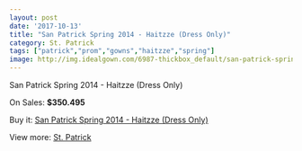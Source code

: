 ```yaml
---
layout: post
date: '2017-10-13'
title: "San Patrick Spring 2014 - Haitzze (Dress Only)"
category: St. Patrick
tags: ["patrick","prom","gowns","haitzze","spring"]
image: http://img.idealgown.com/6987-thickbox_default/san-patrick-spring-2014-haitzze-dress-only.jpg
---
```

San Patrick Spring 2014 - Haitzze (Dress Only)

On Sales: **$350.495**
<a href="https://www.idealgown.com/en/st-patrick/2982-san-patrick-spring-2014-haitzze-dress-only.html"><amp-img layout="responsive" width="600" height="600" src="//img.idealgown.com/6987-thickbox_default/san-patrick-spring-2014-haitzze-dress-only.jpg" alt="San Patrick Spring 2014 - Haitzze (Dress Only) 0" /></a>
<a href="https://www.idealgown.com/en/st-patrick/2982-san-patrick-spring-2014-haitzze-dress-only.html"><amp-img layout="responsive" width="600" height="600" src="//img.idealgown.com/6989-thickbox_default/san-patrick-spring-2014-haitzze-dress-only.jpg" alt="San Patrick Spring 2014 - Haitzze (Dress Only) 1" /></a>
<a href="https://www.idealgown.com/en/st-patrick/2982-san-patrick-spring-2014-haitzze-dress-only.html"><amp-img layout="responsive" width="600" height="600" src="//img.idealgown.com/6988-thickbox_default/san-patrick-spring-2014-haitzze-dress-only.jpg" alt="San Patrick Spring 2014 - Haitzze (Dress Only) 2" /></a>

Buy it: [San Patrick Spring 2014 - Haitzze (Dress Only)](https://www.idealgown.com/en/st-patrick/2982-san-patrick-spring-2014-haitzze-dress-only.html "San Patrick Spring 2014 - Haitzze (Dress Only)")

View more: [St. Patrick](https://www.idealgown.com/en/36-st-patrick "St. Patrick")
